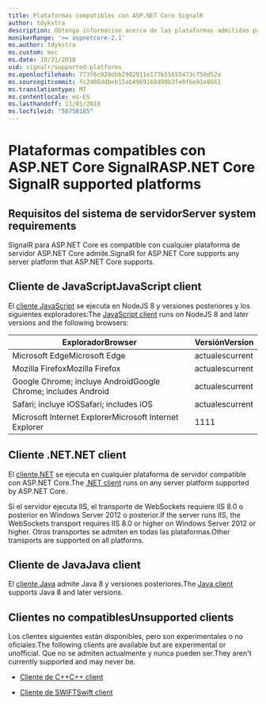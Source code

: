 ```yaml
---
title: Plataformas compatibles con ASP.NET Core SignalR
author: tdykstra
description: Obtenga información acerca de las plataformas admitidas para ASP.NET Core SignalR.
monikerRange: '>= aspnetcore-2.1'
ms.author: tdykstra
ms.custom: mvc
ms.date: 10/31/2018
uid: signalr/supported-platforms
ms.openlocfilehash: 773f6c020dbb2982911e177b55855473c750d52a
ms.sourcegitcommit: fc2486ddbeb15ab4969168d99b3fe0fbe91e8661
ms.translationtype: MT
ms.contentlocale: es-ES
ms.lasthandoff: 11/01/2018
ms.locfileid: "50758185"
---
```

# <a name="aspnet-core-signalr-supported-platforms"></a><span data-ttu-id="d7acb-103">Plataformas compatibles con ASP.NET Core SignalR</span><span class="sxs-lookup"><span data-stu-id="d7acb-103">ASP.NET Core SignalR supported platforms</span></span>

## <a name="server-system-requirements"></a><span data-ttu-id="d7acb-104">Requisitos del sistema de servidor</span><span class="sxs-lookup"><span data-stu-id="d7acb-104">Server system requirements</span></span>

<span data-ttu-id="d7acb-105">SignalR para ASP.NET Core es compatible con cualquier plataforma de servidor ASP.NET Core admite.</span><span class="sxs-lookup"><span data-stu-id="d7acb-105">SignalR for ASP.NET Core supports any server platform that ASP.NET Core supports.</span></span>

## <a name="javascript-client"></a><span data-ttu-id="d7acb-106">Cliente de JavaScript</span><span class="sxs-lookup"><span data-stu-id="d7acb-106">JavaScript client</span></span>

<span data-ttu-id="d7acb-107">El [cliente JavaScript](https://www.npmjs.com/package/@aspnet/signalr) se ejecuta en NodeJS 8 y versiones posteriores y los siguientes exploradores:</span><span class="sxs-lookup"><span data-stu-id="d7acb-107">The [JavaScript client](https://www.npmjs.com/package/@aspnet/signalr) runs on NodeJS 8 and later versions and the following browsers:</span></span>

| <span data-ttu-id="d7acb-108">Explorador</span><span class="sxs-lookup"><span data-stu-id="d7acb-108">Browser</span></span>                         | <span data-ttu-id="d7acb-109">Versión</span><span class="sxs-lookup"><span data-stu-id="d7acb-109">Version</span></span> |
| ------------------------------- | ------- |
| <span data-ttu-id="d7acb-110">Microsoft Edge</span><span class="sxs-lookup"><span data-stu-id="d7acb-110">Microsoft Edge</span></span>                  | <span data-ttu-id="d7acb-111">actuales</span><span class="sxs-lookup"><span data-stu-id="d7acb-111">current</span></span> |
| <span data-ttu-id="d7acb-112">Mozilla Firefox</span><span class="sxs-lookup"><span data-stu-id="d7acb-112">Mozilla Firefox</span></span>                 | <span data-ttu-id="d7acb-113">actuales</span><span class="sxs-lookup"><span data-stu-id="d7acb-113">current</span></span> |
| <span data-ttu-id="d7acb-114">Google Chrome; incluye Android</span><span class="sxs-lookup"><span data-stu-id="d7acb-114">Google Chrome; includes Android</span></span> | <span data-ttu-id="d7acb-115">actuales</span><span class="sxs-lookup"><span data-stu-id="d7acb-115">current</span></span> |
| <span data-ttu-id="d7acb-116">Safari; incluye iOS</span><span class="sxs-lookup"><span data-stu-id="d7acb-116">Safari; includes iOS</span></span>            | <span data-ttu-id="d7acb-117">actuales</span><span class="sxs-lookup"><span data-stu-id="d7acb-117">current</span></span> |
| <span data-ttu-id="d7acb-118">Microsoft Internet Explorer</span><span class="sxs-lookup"><span data-stu-id="d7acb-118">Microsoft Internet Explorer</span></span>     | <span data-ttu-id="d7acb-119">11</span><span class="sxs-lookup"><span data-stu-id="d7acb-119">11</span></span>      |
 
## <a name="net-client"></a><span data-ttu-id="d7acb-120">Cliente .NET</span><span class="sxs-lookup"><span data-stu-id="d7acb-120">.NET client</span></span>

<span data-ttu-id="d7acb-121">El [cliente.NET](https://www.nuget.org/packages/Microsoft.AspNetCore.SignalR/) se ejecuta en cualquier plataforma de servidor compatible con ASP.NET Core.</span><span class="sxs-lookup"><span data-stu-id="d7acb-121">The [.NET client](https://www.nuget.org/packages/Microsoft.AspNetCore.SignalR/) runs on any server platform supported by ASP.NET Core.</span></span>

<span data-ttu-id="d7acb-122">Si el servidor ejecuta IIS, el transporte de WebSockets requiere IIS 8.0 o posterior en Windows Server 2012 o posterior.</span><span class="sxs-lookup"><span data-stu-id="d7acb-122">If the server runs IIS, the WebSockets transport requires IIS 8.0 or higher on Windows Server 2012 or higher.</span></span> <span data-ttu-id="d7acb-123">Otros transportes se admiten en todas las plataformas.</span><span class="sxs-lookup"><span data-stu-id="d7acb-123">Other transports are supported on all platforms.</span></span>

## <a name="java-client"></a><span data-ttu-id="d7acb-124">Cliente de Java</span><span class="sxs-lookup"><span data-stu-id="d7acb-124">Java client</span></span>

<span data-ttu-id="d7acb-125">El [cliente Java](https://search.maven.org/artifact/com.microsoft.aspnet/signalr) admite Java 8 y versiones posteriores.</span><span class="sxs-lookup"><span data-stu-id="d7acb-125">The [Java client](https://search.maven.org/artifact/com.microsoft.aspnet/signalr) supports Java 8 and later versions.</span></span>

## <a name="unsupported-clients"></a><span data-ttu-id="d7acb-126">Clientes no compatibles</span><span class="sxs-lookup"><span data-stu-id="d7acb-126">Unsupported clients</span></span>

<span data-ttu-id="d7acb-127">Los clientes siguientes están disponibles, pero son experimentales o no oficiales.</span><span class="sxs-lookup"><span data-stu-id="d7acb-127">The following clients are available but are experimental or unofficial.</span></span> <span data-ttu-id="d7acb-128">Que no se admiten actualmente y nunca pueden ser.</span><span class="sxs-lookup"><span data-stu-id="d7acb-128">They aren't currently supported and may never be.</span></span>

* [<span data-ttu-id="d7acb-129">Cliente de C++</span><span class="sxs-lookup"><span data-stu-id="d7acb-129">C++ client</span></span>](https://github.com/aspnet/SignalR/tree/master/clients/cpp)

* [<span data-ttu-id="d7acb-130">Cliente de SWIFT</span><span class="sxs-lookup"><span data-stu-id="d7acb-130">Swift client</span></span>](https://github.com/moozzyk/SignalR-Client-Swift)
